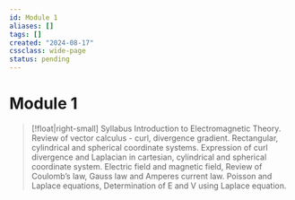 ```yaml
---
id: Module 1
aliases: []
tags: []
created: "2024-08-17"
cssclass: wide-page
status: pending
---
```


# Module 1

> [!float|right-small] Syllabus
> Introduction to Electromagnetic Theory.
> Review of vector calculus - curl, divergence gradient.
> Rectangular, cylindrical and spherical coordinate systems.
> Expression of curl divergence and Laplacian in cartesian, cylindrical and spherical coordinate system.
> Electric field and magnetic field, Review of Coulomb’s law, Gauss law and Amperes current law.
> Poisson and Laplace equations, Determination of E and V using Laplace equation.
